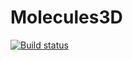 Molecules3D
===========

[![Build status](https://ci.appveyor.com/api/projects/status/eyqalak7yljc9499/branch/master?svg=true)](https://ci.appveyor.com/project/ianreah/molecules3d/branch/master)
